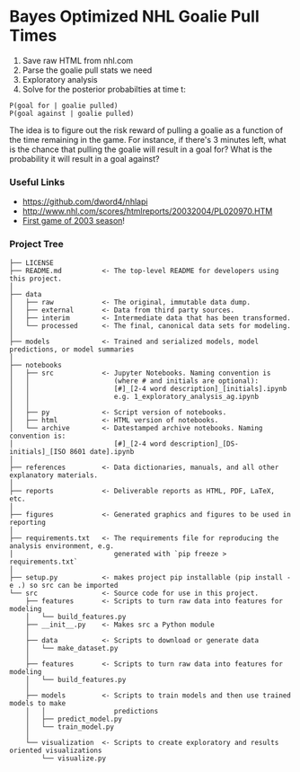 # Bayes Optimized NHL Goalie Pull Times

 1. Save raw HTML from nhl.com
 2. Parse the goalie pull stats we need
 3. Exploratory analysis
 4. Solve for the posterior probabilties at time t:
```
P(goal for | goalie pulled)
P(goal against | goalie pulled)
```

The idea is to figure out the risk reward of pulling a goalie as a function of the time remaining in the game. For instance, if there's 3 minutes left, what is the chance that pulling the goalie will result in a goal for? What is the probability it will result in a goal against?

### Useful Links
 - https://github.com/dword4/nhlapi
 - http://www.nhl.com/scores/htmlreports/20032004/PL020970.HTM
 - [First game of 2003 season](http://www.nhl.com/scores/htmlreports/20032004/PL020001.HTM)!


### Project Tree

```
├── LICENSE
├── README.md          <- The top-level README for developers using this project.
│
├── data
│   ├── raw            <- The original, immutable data dump.
│   ├── external       <- Data from third party sources.
│   ├── interim        <- Intermediate data that has been transformed.
│   └── processed      <- The final, canonical data sets for modeling.
│
├── models             <- Trained and serialized models, model predictions, or model summaries
│
├── notebooks
│   ├── src            <- Jupyter Notebooks. Naming convention is
│   │                     (where # and initials are optional):
│   │                     [#]_[2-4 word description]_[initials].ipynb
│   │                     e.g. 1_exploratory_analysis_ag.ipynb
│   │
│   ├── py             <- Script version of notebooks.
│   ├── html           <- HTML version of notebooks.
│   └── archive        <- Datestamped archive notebooks. Naming convention is:
│                         [#]_[2-4 word description]_[DS-initials]_[ISO 8601 date].ipynb
│
├── references         <- Data dictionaries, manuals, and all other explanatory materials.
│
├── reports            <- Deliverable reports as HTML, PDF, LaTeX, etc.
│
├── figures            <- Generated graphics and figures to be used in reporting
│
├── requirements.txt   <- The requirements file for reproducing the analysis environment, e.g.
│                         generated with `pip freeze > requirements.txt`
│
├── setup.py           <- makes project pip installable (pip install -e .) so src can be imported
└── src                <- Source code for use in this project.
    ├── features       <- Scripts to turn raw data into features for modeling
    │   └── build_features.py
    ├── __init__.py    <- Makes src a Python module
    │
    ├── data           <- Scripts to download or generate data
    │   └── make_dataset.py
    │
    ├── features       <- Scripts to turn raw data into features for modeling
    │   └── build_features.py
    │
    ├── models         <- Scripts to train models and then use trained models to make
    │   │                 predictions
    │   ├── predict_model.py
    │   └── train_model.py
    │
    └── visualization  <- Scripts to create exploratory and results oriented visualizations
        └── visualize.py

```



